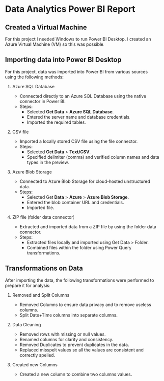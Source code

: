 # Data Analytics Power BI Report

## Created a Virtual Machine
For this project I needed Windows to run Power BI Desktop. I created an Azure Virtual Machine (VM) so this was possible. 

## Importing data into Power BI Desktop
For this project, data was imported into Power BI from various sources using the following methods:
1) Azure SQL Database
   - Connected directly to an Azure SQL Database using the native connector in Power BI.
   - Steps:
     - Selected **Get Data** > **Azure SQL Database**.
     - Entered the server name and database credentials.
     - Imported the required tables.

2) CSV file
   - Imported a locally stored CSV file using the file connector.
   - Steps:
     - Selected **Get Data** > **Text/CSV**.
     - Specified delimiter (comma) and verified column names and data types in the preview.

3) Azure Blob Storage
   - Connected to Azure Blob Storage for cloud-hosted unstructured data.
   - Steps:
     - Selected Get **Data** > **Azure** > **Azure Blob Storage**.
     - Entered the blob container URL and credentials.
     - Imported file.
   
4) ZIP file (folder data connector)
   - Extracted and imported data from a ZIP file by using the folder data connector.
   - Steps:
     - Extracted files locally and imported using Get Data > Folder.
     - Combined files within the folder using Power Query transformations.


## Transformations on Data
After importing the data, the following transformations were performed to prepare it for analysis:

1) Removed and Split Columns
   - Removed Columns to ensure data privacy and to remove useless columns.
   - Split Date+Time columns into separate columns.

2) Data Cleaning
   - Removed rows with missing or null values.
   - Renamed columns for clarity and consistency.
   - Removed Duplicates to prevent duplicates in the data.
   - Replaced misspelt values so all the values are consistent and correctly spelled.
  
3) Created new Columns
   - Created a new column to combine two columns values.




